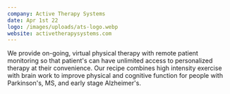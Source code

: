 ```yaml
---
company: Active Therapy Systems
date: Apr 1st 22
logo: /images/uploads/ats-logo.webp
website: activetherapysystems.com
---
```

We provide on-going, virtual physical therapy with remote patient monitoring so that patient's can have unlimited access to personalized therapy at their convenience. Our recipe combines high intensity exercise with brain work to improve physical and cognitive function for people with Parkinson's, MS, and early stage Alzheimer's.